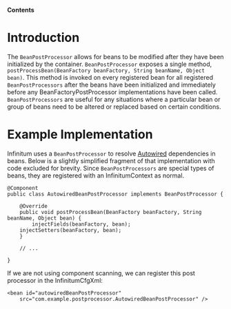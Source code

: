 **Contents**


# Introduction #

The `BeanPostProcessor` allows for beans to be modified after they have been initialized by the container. `BeanPostProcessor` exposes a single method, `postProcessBean(BeanFactory beanFactory, String beanName, Object bean)`. This method is invoked on every registered bean for all registered `BeanPostProcessors` after the beans have been initialized and immediately before any BeanFactoryPostProcessor implementations have been called. `BeanPostProcessors` are useful for any situations where a particular bean or group of beans need to be altered or replaced based on certain conditions.

# Example Implementation #

Infinitum uses a `BeanPostProcessor` to resolve [Autowired](Autowired.md) dependencies in beans. Below is a slightly simplified fragment of that implementation with code excluded for brevity. Since `BeanPostProcessors` are special types of beans, they are registered with an InfinitumContext as normal.

```
@Component
public class AutowiredBeanPostProcessor implements BeanPostProcessor {

    @Override
    public void postProcessBean(BeanFactory beanFactory, String beanName, Object bean) {
        injectFields(beanFactory, bean);
	injectSetters(beanFactory, bean);
    }

    // ...

}
```

If we are not using component scanning, we can register this post processor in the InfinitumCfgXml:

```
<bean id="autowiredBeanPostProcessor"
    src="com.example.postprocessor.AutowiredBeanPostProcessor" />
```